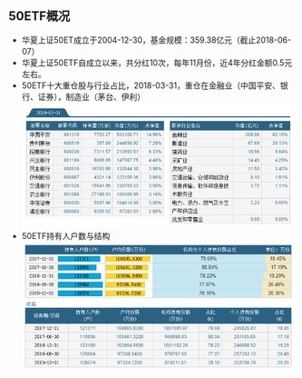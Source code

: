 ## 50ETF概况
* 华夏上证50ET成立于2004-12-30，基金规模：359.38亿元（截止2018-06-07）
* 华夏上证50ETF自成立以来，共分红10次，每年11月份，近4年分红金额0.5元左右。
* 50ETF十大重仓股与行业占比，2018-03-31，重仓在金融业（中国平安、银行、证券），制造业（茅台、伊利）
![](50ETF_zhongcang.png)
* 50ETF持有人户数与结构
![](50ETF_chiyou.png)
